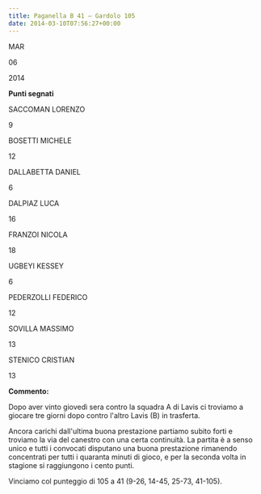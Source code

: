 ```yaml
---
title: Paganella B 41 – Gardolo 105
date: 2014-03-10T07:56:27+00:00
---
```

MAR

06

2014

**Punti segnati**

SACCOMAN LORENZO

9

BOSETTI MICHELE

12

DALLABETTA DANIEL

6

DALPIAZ LUCA

16

FRANZOI NICOLA

18

UGBEYI KESSEY

6

PEDERZOLLI FEDERICO

12

SOVILLA MASSIMO

13

STENICO CRISTIAN

13

**Commento:**

Dopo aver vinto giovedì sera contro la squadra A di Lavis ci troviamo a giocare tre giorni dopo contro l'altro Lavis (B) in trasferta.

Ancora carichi dall'ultima buona prestazione partiamo subito forti e troviamo la via del canestro con una certa continuità. La partita è a senso unico e tutti i convocati disputano una buona prestazione rimanendo concentrati per tutti i quaranta minuti di gioco, e per la seconda volta in stagione si raggiungono i cento punti.

Vinciamo col punteggio di 105 a 41 (9-26, 14-45, 25-73, 41-105).